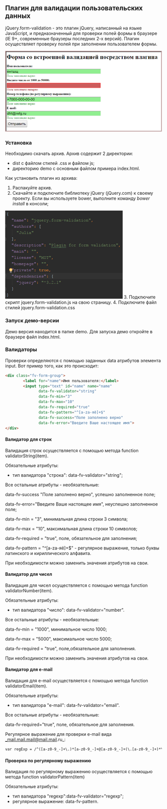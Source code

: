 ##  Плагин для валидации пользовательских данных
jQuery.form-validation - это плагин jQuery, написанный  на языке JavaScript, и предназначенный для проверки полей формы в браузере (IE 9+, современные браузеры последних 2-х версий). Плагин осуществляет проверку полей при заполнении пользователем формы.

![Интерфейс](interface.png)

### Установка

Необходимо скачать архив.
Архив содержит 2 директории: 
+ dist с файлом стилей .css и файлом js;
+ директорию demo с основным файлом примера index.html.

Как установить плагин из архива:

1. Распакуйте архив.
2. Скачайте и подключите  библиотеку jQuery (jQuery.com) к своему проекту. Если вы используете bower, выполните команду _bower install_ в консоли;

![Bower](bower.png)
3. Подключите скрипт jquery.form-validation.js на свою страницу.
4. Подключите файл стилей jquery.form-validation.css

### Запуск демо-версии

Демо версия находится в папке demo. Для запуска демо откройте в браузере файл index.html.

### Валидаторы

Проверки определяются с помощью заданных data атрибутов элемента input. Вот пример того, как это происходит:

```html
<div class="fv-form-group">
        <label for="name">Имя пользователя:</label>
        <input type="text" id="name" name="name"
               data-fv-validator="string"
               data-fv-min="3"
               data-fv-max="10"
               data-fv-required="true"
               data-fv-pattern="^[a-zа-яё]+$"
               data-fv-success="Поле заполнено верно"
               data-fv-error="Введите Ваше настоящее имя">
</div>

```

#### Валидатор для строк

Валидация строк осуществляется с помощью метода function validatorString(item).

Обязательные атрибуты:

+  тип валидатора "строка": data-fv-validator="string";
 
 Все остальные атрибуты - необязательные:
 
 data-fv-success "Поле заполнено верно", успешно заполненное поле;
 
 data-fv-error="Введите Ваше настоящее имя", неуспешно заполненное поле;
 
 data-fv-min = "3", минимальная длина строки 3 символа;
 
 data-fv-max = "10", максимальная длина строки 10 символов;
 
 data-fv-required = "true", поле, обязательное для заполнения;
 
 data-fv-pattern = "^[a-zа-яё]+$" - регулярное выражение, только буквы латинского и кириллического алфавита.
 
 При необходимости можно заменить значения атрибутов на свои.

#### Валидатор для чисел

 Валидация для чисел осуществляется с помощью метода function validatorNumber(item).
 
 Обязательные атрибуты:
 
 +  тип валидатора "число": data-fv-validator="number".
 
  
  Все остальные атрибуты - необязательные:
  
  data-fv-min = "1000", минимальное  число 1000;
  
  data-fv-max = "5000", максимальное число 5000;
  
  data-fv-required = "true", поле,обязательное для заполнения.
  
При необходимости можно заменить значения атрибутов на свои.
 
#### Валидатор для e-mail

Валидация для e-mail осуществляется с помощью метода function validatorEmail(item).

Обязательные атрибуты:

+ тип валидатора "e-mail": data-fv-validator="email".

Все остальные атрибуты - необязательные:

data-fv-required="true", поле, обязательное для заполнения.

Регулярное выражение для проверки e-mail вида _mail.mail.mail@mail.mail.ru_:
```html
var regExp = /^([a-z0-9_-]+\.)*[a-z0-9_-]+@[a-z0-9_-]+(\.[a-z0-9_-]+)*\.[a-z]{2,6}$/i;
```

#### Проверка по регулярному выражению

Валидация по регулярному выражению осуществляется с помощью метода function validatorPattern(item)

Обязательные атрибуты:
+ тип валидатора "regexp":data-fv-validator="regexp";
+ регулярное выражение: data-fv-pattern.
